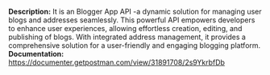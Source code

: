 **Description:**
        It is an  Blogger App API -a dynamic solution for managing user blogs and addresses seamlessly. This powerful API empowers developers to enhance user experiences, allowing effortless creation, editing, and publishing of blogs. With integrated address management, it provides a comprehensive solution for a user-friendly and engaging blogging platform.
**Documentation:**
      https://documenter.getpostman.com/view/31891708/2s9YkrbfDb 
